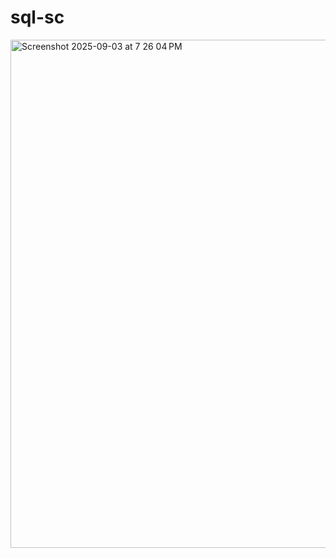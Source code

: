 # sql-sc
<img width="1003" height="813" alt="Screenshot 2025-09-03 at 7 26 04 PM" src="https://github.com/user-attachments/assets/d3eb2e59-192b-4664-9c03-3ef6ee18fd91" />

